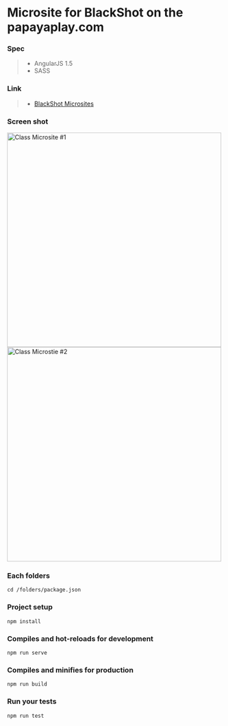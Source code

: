 # Microsite for BlackShot on the papayaplay.com 

### Spec
> - AngularJS 1.5
> - SASS

### Link
> - [BlackShot Microsites](https://blackshot.papayaplay.com/bsglb.do?tp=update)

### Screen shot
<div>
<img width="500" alt="Class Microsite #1" src="https://user-images.githubusercontent.com/11290676/93534165-61d33c00-f8f9-11ea-8d2a-780b8679484d.png">
<img width="500" alt="Class Microstie #2" src="https://user-images.githubusercontent.com/11290676/93534177-6c8dd100-f8f9-11ea-9927-1217c54837d8.png">
</div>

### Each folders 
```
cd /folders/package.json
```

### Project setup
```
npm install
```

### Compiles and hot-reloads for development
```
npm run serve
```

### Compiles and minifies for production
```
npm run build
```

### Run your tests
```
npm run test
```
